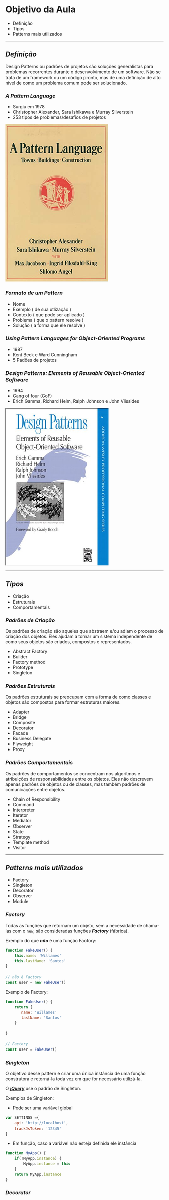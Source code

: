 # Objetivo da Aula
 - Definição
 - Tipos
 - Patterns mais utilizados
 ---------------------------------------------------------
 ## _Definição_

 Design Patterns ou padrões de projetos são soluções generalistas para problemas recorrentes durante o desenvolvimento de um software. Não se trata de um framework ou um código pronto, mas de uma definição de alto nível de como um problema comum pode ser solucionado.

### ___A Pattern Language___

- Surgiu em 1978
- Christopher Alexander, Sara  Ishikawa e Murray Silverstein
- 253 tipos de problemas/desafios de projetos

![Capa do livro A Pattern Language](./img.jpg)

### ___Formato de um Pattern___
 - Nome
 - Exemplo ( de sua utlização )
 - Contexto ( que pode ser aplicado )
 - Problema ( que o pattern resolve )
 - Solução ( a forma que ele resolve )

 ### ___Using Pattern Languages for Object-Oriented Programs___

  - 1987
  - Kent Beck e Ward Cunningham
  - 5 Padões de projetos
### ___Design Patterns: Elements of Reusable Object-Oriented Software___

 - 1994
 - Gang of four (GoF)
 - Erich Gamma, Richard Helm, Ralph Johnson e John Vlissides 

 ![Capa do livro Elements of Reusable Object-Oriented Software](./elements.jpg) 

 -------------------------------------------------------

## _Tipos_

 - Criação
 - Estruturais
 - Comportamentais

 ### ___Padrões de Criação___

 Os padrões de criação são aqueles que abstraem e/ou adiam o processo de criação dos objetos. Eles ajudam a tornar um sistema independente de como seus objetos são criados, compostos e representados.

- Abstract Factory
- Builder
- Factory method
- Prototype
- Singleton

### ___Padrões Estruturais___

Os padrões estruturais se preocupam com a forma de como classes e objetos são compostos para formar estruturas maiores.

 - Adapter
 - Bridge
 - Composite
 - Decorator
 - Facade
 - Business Delegate
 - Flyweight
 - Proxy

 ### ___Padrões Comportamentais___

 Os padrões de comportamentos se concentram nos algoritmos e atribuições de responsabilidades entre os objetos. Eles não descrevem apenas padrões de objetos ou de classes, mas também padrões de comunicações entre objetos.

 - Chain of Responsibility
 - Command
 - Interpreter
 - Iterator
 - Mediator 
 - Observer 
 - State
 - Strategy
 - Template method
 - Visitor

 ---------------------------------------------------------

## _Patterns mais utilizados_

 - Factory
 - Singleton
 - Decorator
 - Observer
 - Module

 ### ___Factory___

 Todas as funções que retornam um objeto, sem a necessidade de chama-las com o `new`, são consideradas funções ___Factory___ (fábrica).

Exemplo do que ___não___ é uma função Factory:
 ~~~javascript
 function FakeUser() {
     this.name: 'Willames'
     this.lastName: 'Santos'
 }

 // não é Factory
 const user = new FakeUser()
 ~~~

Exemplo de Factory:
 ~~~javascript
 function FakeUser() {
     return {
        name: 'Willames'
        lastName: 'Santos'
     }
     
 }

 // Factory
 const user = FakeUser()
 ~~~

### ___Singleton___

O objetivo desse pattern é criar uma única instância de uma função construtora e retorná-la toda vez em que for necessário utilizá-la.

O [___jQuery___](https://jquery.com/) use o padrão de Singleton.

Exemplos de Singleton:

- Pode ser uma variável global
~~~javascript
var SETTINGS ={
    api: 'http://localhost',
    trackJsToken: '12345'
}
~~~

- Em função, caso a variável não esteja definida ele instância

~~~javascript
function MyApp() {
    if(!MyApp.instance) {
        MyApp.instance = this
    }
    return MyApp.instance
}
~~~
### ___Decorator___